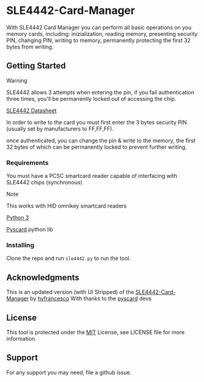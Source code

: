 # SLE4442-Card-Manager

With SLE4442 Card Manager you can perform all basic operations on you memory cards, including: inizialization, reading memory, presenting security PIN, changing PIN, writing to memory, permanently protecting the first 32 bytes from writing.

## Getting Started

> [!WARNING]
> SLE4442 allows 3 attempts when entering the pin, if you fail authentication three times, you'll be permanently locked out of accessing the chip. 

[SLE4442 Datasheet ](https://www.digikey.com.au/htmldatasheets/production/433077/0/0/1/sle-4442-m3-2.html)

In order to write to the card you must first enter the 3 bytes security PIN (usually set by manufacturers to FF,FF,FF).

once authenticated, you can change the pin & write to the memory, the first 32 bytes of which can be permanently locked to prevent further writing.


### Requirements

You must have a PCSC smartcard reader capable of interfacing with SLE4442 chips (synchronous)

>[!NOTE]
> This works with HID omnikey smartcard readers

[Python 3](https://www.python.org/downloads/) 

[Pyscard](https://github.com/LudovicRousseau/pyscard) python lib


### Installing

Clone the repo and run `sle4442.py` to run the tool. 


## Acknowledgments

This is an updated version (with UI Stripped) of the [SLE4442-Card-Manager](https://github.com/hvfrancesco/SLE4442-card-manager) by [hvfrancesco](https://github.com/hvfrancesco)
With thanks to the [pyscard](https://github.com/LudovicRousseau/pyscard) devs 

## License 
This tool is protected under the [MIT](https://en.wikipedia.org/wiki/MIT_License) License, see LICENSE file for more information. 

## Support
For any support you may need, file a github issue. 

